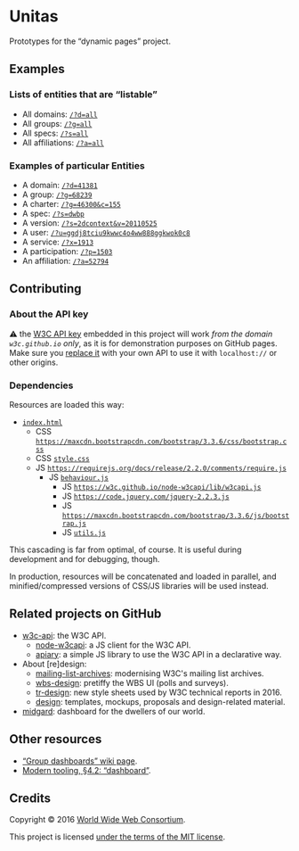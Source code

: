# Unitas

Prototypes for the &ldquo;dynamic pages&rdquo; project.

## Examples

<!-- ### Root view

* With no arguments (or with *wrong* arguments): [`/`](https://w3c.github.io/Unitas/) -->

### Lists of entities that are &ldquo;listable&rdquo;

* All domains: [`/?d=all`](https://w3c.github.io/Unitas/?d=all)
* All groups: [`/?g=all`](https://w3c.github.io/Unitas/?g=all)
* All specs: [`/?s=all`](https://w3c.github.io/Unitas/?s=all)
* All affiliations: [`/?a=all`](https://w3c.github.io/Unitas/?a=all)

### Examples of particular Entities

* A domain: [`/?d=41381`](https://w3c.github.io/Unitas/?d=41381)
* A group: [`/?g=68239`](https://w3c.github.io/Unitas/?g=68239)
* A charter: [`/?g=46300&c=155`](https://w3c.github.io/Unitas/?g=46300&c=155)
* A spec: [`/?s=dwbp`](https://w3c.github.io/Unitas/?s=dwbp)
* A version: [`/?s=2dcontext&v=20110525`](https://w3c.github.io/Unitas/?s=2dcontext&v=20110525)
* A user: [`/?u=ggdj8tciu9kwwc4o4ww888ggkwok0c8`](https://w3c.github.io/Unitas/?u=ggdj8tciu9kwwc4o4ww888ggkwok0c8)
* A service: [`/?x=1913`](https://w3c.github.io/Unitas/?x=1913)
* A participation: [`/?p=1503`](https://w3c.github.io/Unitas/?p=1503)
* An affiliation: [`/?a=52794`](https://w3c.github.io/Unitas/?a=52794)

## Contributing

### About the API key

:warning: the [W3C API key](https://w3c.github.io/w3c-api/#apikeys) embedded in this project will work *from the domain `w3c.github.io` only*, as it is for
demonstration purposes on GitHub pages.
Make sure you [replace it](https://github.com/w3c/Unitas/blob/gh-pages/behaviour.js#L3) with your own API to use it with `localhost://` or other origins.

### Dependencies

Resources are loaded this way:

* [`index.html`](https://github.com/w3c/Unitas/blob/gh-pages/index.html)
  * CSS
    [`https://maxcdn.bootstrapcdn.com/bootstrap/3.3.6/css/bootstrap.css`](https://maxcdn.bootstrapcdn.com/bootstrap/3.3.6/css/bootstrap.css)
  * CSS
    [`style.css`](https://github.com/w3c/Unitas/blob/gh-pages/style.css)
  * JS [`https://requirejs.org/docs/release/2.2.0/comments/require.js`](https://requirejs.org/docs/release/2.2.0/comments/require.js)
    * JS [`behaviour.js`](https://github.com/w3c/Unitas/blob/gh-pages/behaviour.js)
        * JS [`https://w3c.github.io/node-w3capi/lib/w3capi.js`](https://w3c.github.io/node-w3capi/lib/w3capi.js)
        * JS [`https://code.jquery.com/jquery-2.2.3.js`](https://code.jquery.com/jquery-2.2.3.js)
        * JS
          [`https://maxcdn.bootstrapcdn.com/bootstrap/3.3.6/js/bootstrap.js`](https://maxcdn.bootstrapcdn.com/bootstrap/3.3.6/js/bootstrap.js)
        * JS [`utils.js`](https://github.com/w3c/Unitas/blob/gh-pages/utils.js)

This cascading is far from optimal, of course.
It is useful during development and for debugging, though.

In production, resources will be concatenated and loaded in parallel, and minified/compressed versions of CSS/JS libraries will be used instead.

## Related projects on GitHub

* [w3c-api](https://github.com/w3c/w3c-api): the W3C API.
  * [node-w3capi](https://github.com/w3c/node-w3capi): a JS client for the W3C API.
  * [apiary](https://github.com/w3c/apiary): a simple JS library to use the W3C API in a declarative way.
* About \[re\]design:
  * [mailing-list-archives](https://github.com/w3c/mailing-list-archives): modernising W3C's mailing list archives.
  * [wbs-design](https://github.com/w3c/wbs-design): pretiffy the WBS UI (polls and surveys).
  * [tr-design](https://github.com/w3c/tr-design): new style sheets used by W3C technical reports in 2016.
  * [design](https://github.com/w3c/design): templates, mockups, proposals and design-related material.
* [midgard](https://github.com/w3c/midgard): dashboard for the dwellers of our world.

## Other resources

* [&ldquo;Group dashboards&rdquo; wiki page](https://www.w3.org/wiki/GroupDashboards).
* [Modern tooling, &sect;4.2: &ldquo;dashboard&rdquo;](https://w3c.github.io/modern-tooling/#dashboard).

## Credits

Copyright &copy; 2016 [World Wide Web Consortium](https://www.w3.org/).

This project is licensed [under the terms of the MIT license](LICENSE.md).
